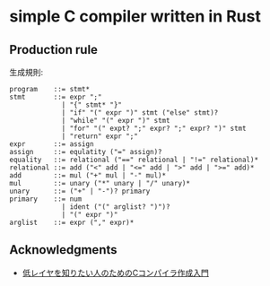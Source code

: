 # simple C compiler written in Rust

## Production rule
生成規則:
```
program    ::= stmt*
stmt       ::= expr ";"
             | "{" stmt* "}"
             | "if" "(" expr ")" stmt ("else" stmt)?
             | "while" "(" expr ")" stmt
             | "for" "(" expt? ";" expr? ";" expr? ")" stmt
             | "return" expr ";"
expr       ::= assign
assign     ::= equlatity ("=" assign)?
equality   ::= relational ("==" relational | "!=" relational)*
relational ::= add ("<" add | "<=" add | ">" add | ">=" add)*
add        ::= mul ("+" mul | "-" mul)*
mul        ::= unary ("*" unary | "/" unary)*
unary      ::= ("+" | "-")? primary
primary    ::= num
             | ident ("(" arglist? ")")?
             | "(" expr ")"
arglist    ::= expr ("," expr)*
```

## Acknowledgments
- [低レイヤを知りたい人のためのCコンパイラ作成入門](https://www.sigbus.info/compilerbook)
